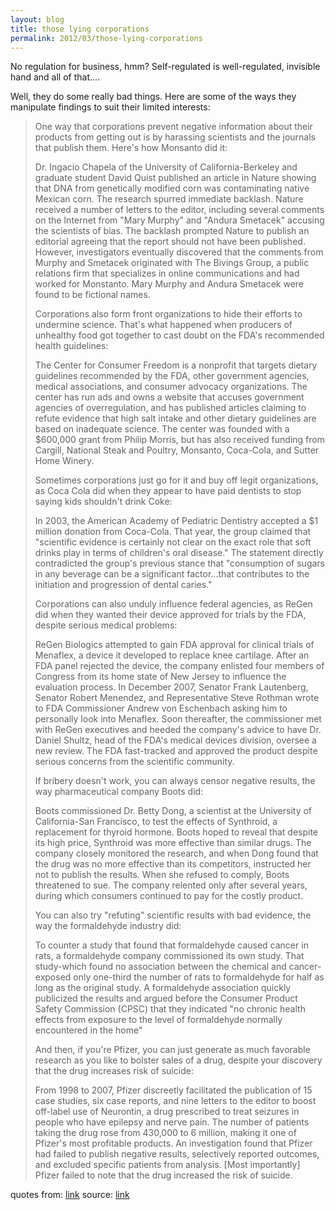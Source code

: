 ```yaml
---
layout: blog
title: those lying corporations
permalink: 2012/03/those-lying-corporations
---
```


No regulation for business, hmm? Self-regulated is well-regulated, invisible hand and all of that....

Well, they do some really bad things. Here are some of the ways they manipulate findings to suit their limited interests:



<blockquote>One way that corporations prevent negative information about their products from getting out is by harassing scientists and the journals that publish them. Here's how Monsanto did it:

Dr. Ingacio Chapela of the University of California-Berkeley and graduate student David Quist published an article in Nature showing that DNA from genetically modified corn was contaminating native Mexican corn. The research spurred immediate backlash. Nature received a number of letters to the editor, including several comments on the Internet from "Mary Murphy" and "Andura Smetacek" accusing the scientists of bias. The backlash prompted Nature to publish an editorial agreeing that the report should not have been published. However, investigators eventually discovered that the comments from Murphy and Smetacek originated with The Bivings Group, a public relations firm that specializes in online communications and had worked for Monstanto. Mary Murphy and Andura Smetacek were found to be fictional names.

Corporations also form front organizations to hide their efforts to undermine science. That's what happened when producers of unhealthy food got together to cast doubt on the FDA's recommended health guidelines:

The Center for Consumer Freedom is a nonprofit that targets dietary guidelines recommended by the FDA, other government agencies, medical associations, and consumer advocacy organizations. The center has run ads and owns a website that accuses government agencies of overregulation, and has published articles claiming to refute evidence that high salt intake and other dietary guidelines are based on inadequate science. The center was founded with a $600,000 grant from Philip Morris, but has also received funding from Cargill, National Steak and Poultry, Monsanto, Coca-Cola, and Sutter Home Winery.

Sometimes corporations just go for it and buy off legit organizations, as Coca Cola did when they appear to have paid dentists to stop saying kids shouldn't drink Coke:

In 2003, the American Academy of Pediatric Dentistry accepted a $1 million donation from Coca-Cola. That year, the group claimed that "scientific evidence is certainly not clear on the exact role that soft drinks play in terms of children's oral disease." The statement directly contradicted the group's previous stance that "consumption of sugars in any beverage can be a significant factor…that contributes to the initiation and progression of dental caries."

Corporations can also unduly influence federal agencies, as ReGen did when they wanted their device approved for trials by the FDA, despite serious medical problems:

ReGen Biologics attempted to gain FDA approval for clinical trials of Menaflex, a device it developed to replace knee cartilage. After an FDA panel rejected the device, the company enlisted four members of Congress from its home state of New Jersey to influence the evaluation process. In December 2007, Senator Frank Lautenberg, Senator Robert Menendez, and Representative Steve Rothman wrote to FDA Commissioner Andrew von Eschenbach asking him to personally look into Menaflex. Soon thereafter, the commissioner met with ReGen executives and heeded the company's advice to have Dr. Daniel Shultz, head of the FDA's medical devices division, oversee a new review. The FDA fast-tracked and approved the product despite serious concerns from the scientific community.

If bribery doesn't work, you can always censor negative results, the way pharmaceutical company Boots did:

Boots commissioned Dr. Betty Dong, a scientist at the University of California-San Francisco, to test the effects of Synthroid, a replacement for thyroid hormone. Boots hoped to reveal that despite its high price, Synthroid was more effective than similar drugs. The company closely monitored the research, and when Dong found that the drug was no more effective than its competitors, instructed her not to publish the results. When she refused to comply, Boots threatened to sue. The company relented only after several years, during which consumers continued to pay for the costly product.

You can also try "refuting" scientific results with bad evidence, the way the formaldehyde industry did:

To counter a study that found that formaldehyde caused cancer in rats, a formaldehyde company commissioned its own study. That study-which found no association between the chemical and cancer-exposed only one-third the number of rats to formaldehyde for half as long as the original study. A formaldehyde association quickly publicized the results and argued before the Consumer Product Safety Commission (CPSC) that they indicated "no chronic health effects from exposure to the level of formaldehyde normally encountered in the home"

And then, if you're Pfizer, you can just generate as much favorable research as you like to bolster sales of a drug, despite your discovery that the drug increases risk of suicide:

From 1998 to 2007, Pfizer discreetly facilitated the publication of 15 case studies, six case reports, and nine letters to the editor to boost off-label use of Neurontin, a drug prescribed to treat seizures in people who have epilepsy and nerve pain. The number of patients taking the drug rose from 430,000 to 6 million, making it one of Pfizer's most profitable products. An investigation found that Pfizer had failed to publish negative results, selectively reported outcomes, and excluded specific patients from analysis. [Most importantly] Pfizer failed to note that the drug increased the risk of suicide.</blockquote>

quotes from: <a href="http://axel.me/8r">link</a>
source: <a href="http://axel.me/8q">link</a> 
